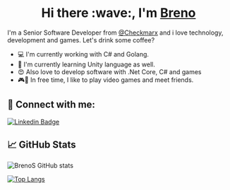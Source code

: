 <h1 align="center">
 Hi there :wave:, I'm <a href="brenos.github.io">Breno</a>
</h1>

I'm a Senior Software Developer from [@Checkmarx](https://checkmarx.com/) and i love technology, development and games. Let's drink some coffee?
- :computer: I'm currently working with C# and Golang.
- :blue_book: I'm currently learning Unity language as well.
- :heart_eyes: Also love to develop software with .Net Core, C# and games
- :video_game::meat_on_bone: In free time, I like to play video games and meet friends.

## 🤝 Connect with me:

[![Linkedin Badge](https://img.shields.io/badge/-Add&nbsp;Me-blue?style=for-the-badge&logo=Linkedin&logoColor=white&link=https://www.linkedin.com/in/breno-souza-oliveira/)](https://www.linkedin.com/in/breno-souza-oliveira/)

## 📈 GitHub Stats 

![BrenoS GitHub stats](https://github-readme-stats.vercel.app/api?username=brenos&show_icons=true&theme=radical)

[![Top Langs](https://github-readme-stats.vercel.app/api/top-langs/?username=brenos&langs_count=8&theme=radical)](https://github.com/brenos/github-readme-stats)
